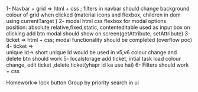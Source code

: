 1- Navbar + grid => html + css ; filters in navbar should change background colour of grid when clicked (material icons and flexbox, children in dom using currentTarget )
2- modal html css 
    flexbox for modal options  
    position: absolute,relative,fixed,static, 
    contenteditable used as input box 
    on clicking add btn modal should show on screen(getAttribute, setAttribute)
3- ticket => html + css; modal functionality should be completed (overflow poc)
4- ticket =>  
    unique Id-> short unique Id would be used in v5,v6
    colour change and
    delete btn should work
5- localstorage
        add ticket, intial task load
        colour change, edit ticket ,delete ticket(yhapr id ka use hai)
6- Filters should work + css



Homework=>
lock button 
Group by priority 
search in ui 